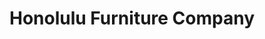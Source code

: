 ---
title: "Honolulu Furniture Company"
url: /honolulu/honolulu-furniture-company/
shop: furniture
---